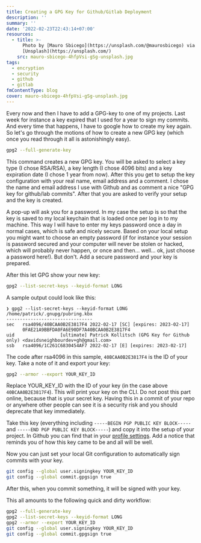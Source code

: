 ```yaml
---
title: Creating a GPG Key for Github/Gitlab Deployment
description: ''
summary: ''
date: '2022-02-23T22:43:14+07:00'
resources:
  - title: >-
      Photo by [Mauro Sbicego](https://unsplash.com/@maurosbicego) via
      [Unsplash](https://unsplash.com/)
    src: mauro-sbicego-4hfpVsi-gSg-unsplash.jpg
tags:
  - encryption
  - security
  - github
  - gitlab
fmContentType: blog
cover: mauro-sbicego-4hfpVsi-gSg-unsplash.jpg
---
```


Every now and then I have to add a GPG-key to one of my projects. Last week for instance a key expired that I used for a year to sign my commits. And every time that happens, I have to google how to create my key again. So let's go through the motions of how to create a new GPG key (which once you read through it all is astonishingly easy).

```bash {lineAnchors=code1}
gpg2 --full-generate-key
```

This command creates a new GPG key. You will be asked to select a key type (I chose RSA/RSA), a key length (I chose 4096 bits) and a key expiration date (I chose 1 year from now). After this you get to setup the key configuration with your real name, email address and a comment. I chose the name and email address I use with Github and as comment a nice "GPG key for github/lab commits". After that you are asked to verify your setup and the key is created.

A pop-up will ask you for a password. In my case the setup is so that the key is saved to my local keychain that is loaded once per log in to my machine. This way I will have to enter my keys password once a day in normal cases, which is safe and nicely secure. Based on your local setup you might want to choose an empty password (if for instance your session is password secured and your computer will never be stolen or hacked, which will probably never happen, or once and then… well… ok, just choose a password here!). But don't. Add a secure password and your key is prepared.

After this let GPG show your new key:

```bash {lineAnchors=code2}
gpg2 --list-secret-keys --keyid-format LONG
```

A sample output could look like this:

```plaintext {lineAnchors=code3}
❯ gpg2 --list-secret-keys --keyid-format LONG
/home/patrick/.gnupg/pubring.kbx
--------------------------------
sec   rsa4096/40BCAA0B2E3817F4 2022-02-17 [SC] [expires: 2023-02-17]
      0FAE21A9BBFDA0FA6E90DF7A40BCAA0B2E3817F4
uid                 [ultimate] Patrick Kollitsch (GPG Key for Github only) <davidsneighbourdev+gh@gmail.com>
ssb   rsa4096/1C261C6830454AF7 2022-02-17 [E] [expires: 2023-02-17]
```

The code after rsa4096 in this sample, `40BCAA0B2E3817F4` is the ID of your key. Take a note of it and export your key:

```bash {lineAnchors=code4}
gpg2 --armor --export YOUR_KEY_ID
```

Replace YOUR\_KEY\_ID with the ID of your key (in the case above `40BCAA0B2E3817F4`). This will print your key on the CLI. Do not post this part online, because that is your secret key. Having this in a commit of your repo or anywhere other people can see it is a security risk and you should deprecate that key immediately.

Take this key (everything including `-----BEGIN PGP PUBLIC KEY BLOCK-----` and `-----END PGP PUBLIC KEY BLOCK-----`) and copy it into the setup of your project. In Github you can find that in your [profile settings](https://github.com/settings/keys). Add a notice that reminds you of how this key came to be and all will be well.

Now you can just set your local Git configuration to automatically sign commits with your key.

```bash {lineAnchors=code5}
git config --global user.signingkey YOUR_KEY_ID
git config --global commit.gpgsign true
```

After this, when you commit something, it will be signed with your key.

This all amounts to the following quick and dirty workflow:

```bash {lineAnchors=code6}
gpg2 --full-generate-key
gpg2 --list-secret-keys --keyid-format LONG
gpg2 --armor --export YOUR_KEY_ID
git config --global user.signingkey YOUR_KEY_ID
git config --global commit.gpgsign true
```
